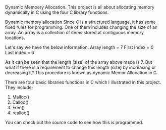 Dynamic Memoery Allocation.
This project is all about allocating memory dynamically in C using the four C library functions.

Dynamic memory allocation
Since C is a structured language, it has some fixed rules for programming. One of them includes changing the size of an array. An array is a collection of items stored at contiguous memory locations. 

Let's say we have the below information.
Array length = 7
First Index = 0
Last index = 6

As it can be seen that the length (size) of the array above made is 7. But what if there is a requirement to change this length (size) by increasing or decreasing it? This procedure is known as dynamic Memor Allocation in C.

There are four basic libraries functions in C which I illustrated in this project. They include;
1) Malloc()
2) Calloc()
3) Free()
4) realloc()

You can check out the source code to see how this is programmed.

